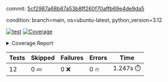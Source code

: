 commit: [5cf2987a68b87a53b8ff260f70affb69e4de9da5](https://github.com/rcmdnk/inherit-docstring/tree/5cf2987a68b87a53b8ff260f70affb69e4de9da5)

condition: branch=main, os=ubuntu-latest, python_version=3.12

[![test](https://github.com/rcmdnk/inherit-docstring/actions/workflows/test.yml/badge.svg)](https://github.com/rcmdnk/inherit-docstring/actions/runs/11789392920)
<a href="https://github.com/rcmdnk/inherit-docstring/blob/5cf2987a68b87a53b8ff260f70affb69e4de9da5/README.md"><img alt="Coverage" src="https://img.shields.io/badge/Coverage-100%25-brightgreen.svg" /></a><details><summary>Coverage Report </summary><table><tr><th>File</th><th>Stmts</th><th>Miss</th><th>Cover</th></tr><tbody><tr><td><b>TOTAL</b></td><td><b>114</b></td><td><b>0</b></td><td><b>100%</b></td></tr></tbody></table></details>

| Tests | Skipped | Failures | Errors | Time |
| ----- | ------- | -------- | -------- | ------------------ |
| 12 | 0 :zzz: | 0 :x: | 0 :fire: | 1.247s :stopwatch: |

